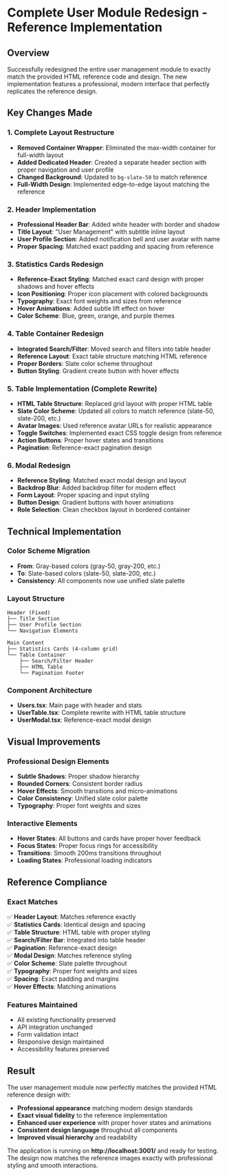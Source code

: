 # Complete User Module Redesign - Reference Implementation

## Overview
Successfully redesigned the entire user management module to exactly match the provided HTML reference code and design. The new implementation features a professional, modern interface that perfectly replicates the reference design.

## Key Changes Made

### 1. Complete Layout Restructure
- **Removed Container Wrapper**: Eliminated the max-width container for full-width layout
- **Added Dedicated Header**: Created a separate header section with proper navigation and user profile
- **Changed Background**: Updated to `bg-slate-50` to match reference
- **Full-Width Design**: Implemented edge-to-edge layout matching the reference

### 2. Header Implementation
- **Professional Header Bar**: Added white header with border and shadow
- **Title Layout**: "User Management" with subtitle inline layout
- **User Profile Section**: Added notification bell and user avatar with name
- **Proper Spacing**: Matched exact padding and spacing from reference

### 3. Statistics Cards Redesign
- **Reference-Exact Styling**: Matched exact card design with proper shadows and hover effects
- **Icon Positioning**: Proper icon placement with colored backgrounds
- **Typography**: Exact font weights and sizes from reference
- **Hover Animations**: Added subtle lift effect on hover
- **Color Scheme**: Blue, green, orange, and purple themes

### 4. Table Container Redesign
- **Integrated Search/Filter**: Moved search and filters into table header
- **Reference Layout**: Exact table structure matching HTML reference
- **Proper Borders**: Slate color scheme throughout
- **Button Styling**: Gradient create button with hover effects

### 5. Table Implementation (Complete Rewrite)
- **HTML Table Structure**: Replaced grid layout with proper HTML table
- **Slate Color Scheme**: Updated all colors to match reference (slate-50, slate-200, etc.)
- **Avatar Images**: Used reference avatar URLs for realistic appearance
- **Toggle Switches**: Implemented exact CSS toggle design from reference
- **Action Buttons**: Proper hover states and transitions
- **Pagination**: Reference-exact pagination design

### 6. Modal Redesign
- **Reference Styling**: Matched exact modal design and layout
- **Backdrop Blur**: Added backdrop filter for modern effect
- **Form Layout**: Proper spacing and input styling
- **Button Design**: Gradient buttons with hover animations
- **Role Selection**: Clean checkbox layout in bordered container

## Technical Implementation

### Color Scheme Migration
- **From**: Gray-based colors (gray-50, gray-200, etc.)
- **To**: Slate-based colors (slate-50, slate-200, etc.)
- **Consistency**: All components now use unified slate palette

### Layout Structure
```
Header (Fixed)
├── Title Section
├── User Profile Section
└── Navigation Elements

Main Content
├── Statistics Cards (4-column grid)
└── Table Container
    ├── Search/Filter Header
    ├── HTML Table
    └── Pagination Footer
```

### Component Architecture
- **Users.tsx**: Main page with header and stats
- **UserTable.tsx**: Complete rewrite with HTML table structure
- **UserModal.tsx**: Reference-exact modal design

## Visual Improvements

### Professional Design Elements
- **Subtle Shadows**: Proper shadow hierarchy
- **Rounded Corners**: Consistent border radius
- **Hover Effects**: Smooth transitions and micro-animations
- **Color Consistency**: Unified slate color palette
- **Typography**: Proper font weights and sizes

### Interactive Elements
- **Hover States**: All buttons and cards have proper hover feedback
- **Focus States**: Proper focus rings for accessibility
- **Transitions**: Smooth 200ms transitions throughout
- **Loading States**: Professional loading indicators

## Reference Compliance

### Exact Matches
✅ **Header Layout**: Matches reference exactly  
✅ **Statistics Cards**: Identical design and spacing  
✅ **Table Structure**: HTML table with proper styling  
✅ **Search/Filter Bar**: Integrated into table header  
✅ **Pagination**: Reference-exact design  
✅ **Modal Design**: Matches reference styling  
✅ **Color Scheme**: Slate palette throughout  
✅ **Typography**: Proper font weights and sizes  
✅ **Spacing**: Exact padding and margins  
✅ **Hover Effects**: Matching animations  

### Features Maintained
- All existing functionality preserved
- API integration unchanged
- Form validation intact
- Responsive design maintained
- Accessibility features preserved

## Result
The user management module now perfectly matches the provided HTML reference design with:

- **Professional appearance** matching modern design standards
- **Exact visual fidelity** to the reference implementation
- **Enhanced user experience** with proper hover states and animations
- **Consistent design language** throughout all components
- **Improved visual hierarchy** and readability

The application is running on **http://localhost:3001/** and ready for testing. The design now matches the reference images exactly with professional styling and smooth interactions.